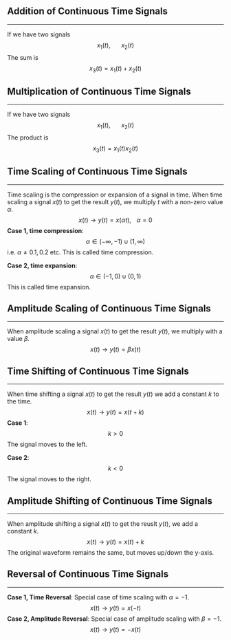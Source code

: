 ## Addition of Continuous Time Signals
---
If we have two signals
$$ x_1(t), \hspace{20pt} x_2(t) $$
The sum is 
$$ x_3(t) = x_1(t) + x_2(t) $$

## Multiplication of Continuous Time Signals
---
If we have two signals 
$$ x_1(t), \hspace{20pt} x_2(t) $$
The product is
$$ x_3(t) = x_1(t) x_2(t) $$

## Time Scaling of Continuous Time Signals
---
Time scaling is the compression or expansion of a signal in time.  When time scaling a signal $x(t)$ to get the result $y(t)$, we multiply $t$ with a non-zero value $\alpha$. 
$$ x(t) \rightarrow y(t) = x(\alpha t), \hspace{10pt} \alpha = 0 $$
**Case 1, time compression**:
$$ \alpha \in (-\infty, -1) \cup (1, \infty) $$
i.e. $\alpha \neq 0.1, 0.2$ etc. This is called time compression.

**Case 2, time expansion**:
$$ \alpha \in (-1, 0) \cup (0, 1) $$
This is called time expansion.

## Amplitude Scaling of Continuous Time Signals
---
When amplitude scaling a signal $x(t)$ to get the result $y(t)$, we multiply with a value $\beta$.
$$ x(t) \rightarrow y(t) = \beta x(t) $$

## Time Shifting of Continuous Time Signals
---
When time shifting a signal $x(t)$ to get the result $y(t)$ we add a constant $k$ to the time.
$$ x(t) \rightarrow y(t) = x(t + k) $$
**Case 1**:
$$ k > 0 $$
The signal moves to the left.

**Case 2**:
$$ k < 0 $$
The signal moves to the right.

## Amplitude Shifting of Continuous Time Signals
---
When  amplitude shifting a signal $x(t)$ to get the reuslt $y(t)$, we add a constant $k$.
$$ x(t) \rightarrow y(t) = x(t) + k $$
The original waveform remains the same, but moves up/down the y-axis.

## Reversal of Continuous Time Signals
---
**Case 1, Time Reversal**:
Special case of time scaling with $\alpha = -1$. 
$$ x(t) \rightarrow y(t) = x(-t) $$
**Case 2, Amplitude Reversal**:
Special case of amplitude scaling with $\beta = -1$. 
$$x(t) \rightarrow y(t) = -x(t) $$
